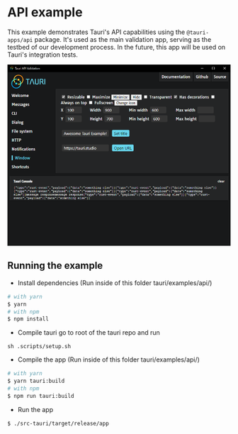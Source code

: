 # API example
This example demonstrates Tauri's API capabilities using the `@tauri-apps/api` package. It's used as the main validation app, serving as the testbed of our development process.
In the future, this app will be used on Tauri's integration tests.

![App screenshot](./screenshot.png?raw=true)

## Running the example
- Install dependencies (Run inside of this folder tauri/examples/api/)
```bash
# with yarn
$ yarn
# with npm
$ npm install
```

- Compile tauri
go to root of the tauri repo and run
```
sh .scripts/setup.sh
```

- Compile the app (Run inside of this folder tauri/examples/api/)
```bash
# with yarn
$ yarn tauri:build
# with npm
$ npm run tauri:build
```

- Run the app
```bash
$ ./src-tauri/target/release/app
```
